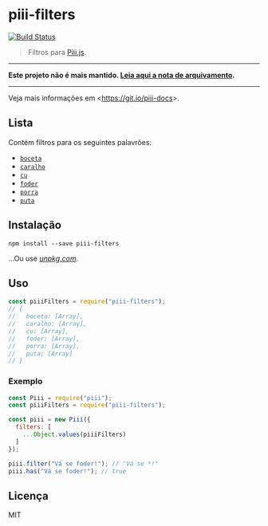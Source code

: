 # piii-filters

[![Build Status](https://travis-ci.org/piiijs/piii-filters.svg?branch=master)]()

> Filtros para [Piii.js](https://ghub.io/piii).

***

**Este projeto não é mais mantido. [Leia aqui a nota de arquivamento](https://github.com/portujs/piii.js/issues/8).**

***

Veja mais informações em &lt;https://git.io/piii-docs&gt;.

## Lista

Contém filtros para os seguintes palavrões:

* [`boceta`](https://github.com/piiijs/piii-filters/blob/master/src/filters/boceta.js)
* [`caralho`](https://github.com/piiijs/piii-filters/blob/master/src/filters/caralho.js)
* [`cu`](https://github.com/piiijs/piii-filters/blob/master/src/filters/cu.js)
* [`foder`](https://github.com/piiijs/piii-filters/blob/master/src/filters/foder.js)
* [`porra`](https://github.com/piiijs/piii-filters/blob/master/src/filters/porra.js)
* [`puta`](https://github.com/piiijs/piii-filters/blob/master/src/filters/puta.js)

## Instalação

```
npm install --save piii-filters
```

...Ou use [*unpkg.com*](https://unpkg.com/).

## Uso

```js
const piiiFilters = require("piii-filters");
// {
//   boceta: [Array],
//   caralho: [Array],
//   cu: [Array],
//   foder: [Array],
//   porra: [Array],
//   puta: [Array]
// }
```

### Exemplo

```js
const Piii = require("piii");
const piiiFilters = require("piii-filters");

const piii = new Piii({
  filters: [
    ...Object.values(piiiFilters)
  ]
});

piii.filter("Vá se foder!"); // "Vá se *!"
piii.has("Vá se foder!"); // true
```

## Licença

MIT
